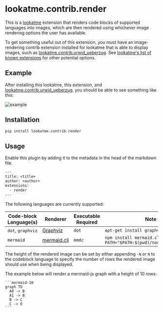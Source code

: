 # lookatme.contrib.render

This is a [lookatme](https://github.com/d0c-s4vage/lookatme) extension that
renders code blocks of supported languages into images, which are then
rendered using whichever image rendering options the user has available.

To get something useful out of this extension, you must have an image-rendering
contrib extension installed for lookatme that is able to display images, such
as [lookatme.contrib.urwid_ueberzug](https://github.com/d0c-s4vage/lookatme.contrib.image_ueberzug).
See [lookatme's list of known extensions](https://github.com/d0c-s4vage/lookatme)
for other potential options.

## Example

After installing this lookatme, this extension, and
[lookatme.contrib.urwid_ueberzug](https://github.com/d0c-s4vage/lookatme.contrib.image_ueberzug),
you should be able to see something like this:

![example](example/running.gif)

## Installation

```bash
pip install lookatme.contrib.render
```

## Usage

Enable this plugin by adding it to the metadata in the head of the markdown file.

```txt
---
title: <title>
author: <author>
extensions:
  - render
---
```

The following languages are currently supported:

| Code-block Language(s) | Renderer                                                 | Executable Required | Note                                                                    |
|------------------------|----------------------------------------------------------|---------------------|-------------------------------------------------------------------------|
| `dot`, `graphviz`      | [Graphviz](https://graphviz.org/)                        | `dot`               | `apt-get install graphviz`                                              |
| `mermaid`              | [mermaid.cli](https://github.com/mermaid-js/mermaid-cli) | `mmdc`              | `npm install mermaid.cli; export PATH="$PATH:$(pwd)/node_modules/.bin"` |

The height of the rendered image can be set by either appending `-N` or `N`
to the codeblock language to specify the number of rows the rendered image
should use when being displayed.

The example below will render a mermaid-js graph with a height of 10 rows:

~~~
```mermaid-10
graph TD
  A0 -> B
  A1 -> B
  B -> C
  C -> D
```
~~~
